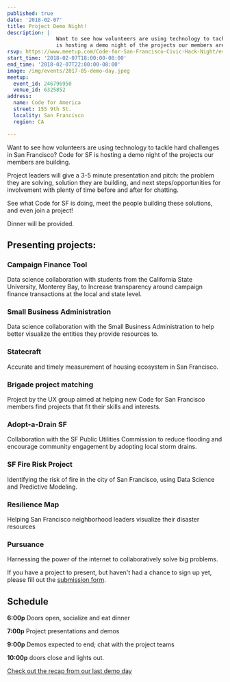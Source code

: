 ```yaml
---
published: true
date: '2018-02-07'
title: Project Demo Night!
description: |
                Want to see how volunteers are using technology to tackle hard challenges in San Francisco? Code for SF
                is hosting a demo night of the projects our members are building.
rsvp: https://www.meetup.com/Code-for-San-Francisco-Civic-Hack-Night/events/246796950/
start_time: '2018-02-07T18:00:00-08:00'
end_time: '2018-02-07T22:00:00-08:00'
image: /img/events/2017-05-demo-day.jpeg
meetup:
  event_id: 246796950
  venue_id: 6325852
address:
  name: Code for America
  street: 155 9th St.
  locality: San Francisco
  region: CA

---
```


Want to see how volunteers are using technology to tackle hard challenges in
San Francisco? Code for SF is hosting a demo night of the projects our members
are building.

Project leaders will give a 3-5 minute presentation and pitch: the problem they
are solving, solution they are building, and next steps/opportunities for
involvement with plenty of time before and after for chatting.

See what Code for SF is doing, meet the people building these solutions, and even join a project!

Dinner will be provided.

## Presenting projects:

### Campaign Finance Tool
Data science collaboration with students from the California State University,
Monterey Bay, to Increase transparency around campaign finance transactions at
the local and state level.

### Small Business Administration
Data science collaboration with the Small Business Administration to help
better visualize the entities they provide resources to.

### Statecraft
Accurate and timely measurement of housing ecosystem in San Francisco.

### Brigade project matching
Project by the UX group aimed at helping new Code for San Francisco members
find projects that fit their skills and interests.

### Adopt-a-Drain SF
Collaboration with the SF Public Utilities Commission to reduce flooding and
encourage community engagement by adopting local storm drains.

### SF Fire Risk Project
Identifying the risk of fire in the city of San Francisco, using Data Science
and Predictive Modeling.

### Resilience Map
Helping San Francisco neighborhood leaders visualize their disaster resources

### Pursuance
Harnessing the power of the internet to collaboratively solve big problems.

If you have a project to present, but haven't had a chance to sign up yet,
please fill out the [submission form](https://goo.gl/forms/NyebkTe0A9yCyP8j1).

## Schedule

**6:00p** Doors open, socialize and eat dinner

**7:00p** Project presentations and demos

**9:00p** Demos expected to end; chat with the project teams

**10:00p** doors close and lights out.

[Check out the recap from our last demo
day](http://codeforsanfrancisco.org/blog/post/Spring-2017-Project-Demo-Night)
